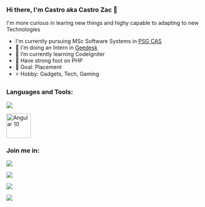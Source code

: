 ### Hi there, I'm Castro aka Castro Zac 👋

I'm more curious in learing new things and highy capable to adapting to new Technologies

-    I'm currently pursuing MSc Software Systems in <a href="https://www.psgcas.ac.in/" target="_blank">PSG CAS</a>
- 🔭 I'm doing an Intern in <a href="https://geedesk.com/" target="_blank">Geedesk</a>
- 🌱 I’m currently learning CodeIgniter
- 👯 Have strong foot on PHP 
- 🥅 Goal: Placement
- ⚡ Hobby: Gadgets, Tech, Gaming  


### Languages and Tools:

<a href="https://www.linkedin.com/in/castro-m-s-32660917b/" target="_blank"><img src="https://img.icons8.com/officel/160/000000/php-logo.png"/></a>

<a href="https://angular.io/" target="_blank"><img title="Angular 10" height="64" width="64" src="https://cdn.svgporn.com/logos/codeigniter.svg" /></a>
<br />

### Join me in:

<a href="https://www.linkedin.com/in/castro-m-s-32660917b/" target="_blank"><img src="https://img.icons8.com/color/48/000000/linkedin.png"/></a>

<a href="https://twitter.com/castro_zac" target="_blank"><img src="https://img.icons8.com/fluent/48/000000/twitter.png"/></a>

<a href="https://www.instagram.com/castro_zac/" target="_blank"><img src="https://img.icons8.com/color/48/000000/instagram-new--v1.png"/></a>

<a href="https://medium.com/@castrosid456" target="_blank"><img src="https://img.icons8.com/ios-filled/50/000000/medium-new.png"/></a>


<br />
<br />